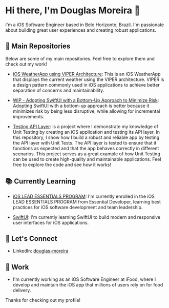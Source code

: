 # Hi there, I'm Douglas Moreira 👋

I'm a iOS Software Engineer based in Belo Horizonte, Brazil. I'm passionate about building great user experiences and creating robust applications.

## 🔭 Main Repositories

Below are some of my main repositories. Feel free to explore them and check out my work!
- [iOS WeatherApp using VIPER Architecture](https://github.com/dougmoreira/WeatherApp): This is an iOS WeatherApp that displays the current weather using the VIPER architecture. VIPER is a design pattern commonly used in iOS applications to achieve better separation of concerns and maintainability.

- [WIP - Adopting SwiftUI with a Bottom-Up Approach to Minimize Risk](https://github.com/dougmoreira/WeatherApp-SwiftUI): Adopting SwiftUI with a bottom-up approach is better because it minimizes risk by being less disruptive, while allowing for incremental improvements.

- [Testing API Layer](https://github.com/dougmoreira/ExampleAppWithVIPER): is a project where I demonstrate my knowledge of Unit Testing by creating an iOS application and testing its API layer. In this repository, I show how I build a robust and reliable app by testing the API layer with Unit Tests. The API layer is tested to ensure that it functions as expected and that the app behaves correctly in different scenarios. This project serves as a great example of how Unit Testing can be used to create high-quality and maintainable applications. Feel free to explore the code and see how it works!

## 📚 Currently Learning

- [iOS LEAD ESSENTIALS PROGRAM](https://www.essentialdeveloper.com/): I'm currently enrolled in the iOS LEAD ESSENTIALS PROGRAM from Essential Developer, learning best practices for iOS software development and team leadership.

- [SwiftUI](https://developer.apple.com/xcode/swiftui/): I'm currently learning SwiftUI to build modern and responsive user interfaces for iOS applications.

## 💬 Let's Connect

- LinkedIn: [douglas-moreira](https://www.linkedin.com/in/douglas-moreira)

## 💼 Work

- I'm currently working as an iOS Software Engineer at iFood, where I develop and maintain the iOS app that millions of users rely on for food delivery.


Thanks for checking out my profile!
